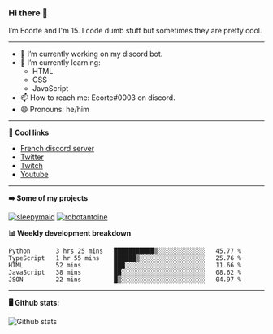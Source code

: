 ### Hi there 👋
I’m Ecorte and I'm 15.
I code dumb stuff but sometimes they are pretty cool.

-------

- 🔭 I’m currently working on my discord bot.
- 🌱 I’m currently learning:
     - HTML
     - CSS
     - JavaScript
- 📫 How to reach me: Ecorte#0003 on discord.
- 😄 Pronouns: he/him

-------

**🔗 Cool links**

- [French discord server](https://discord.gg/8bpy2PC)
- [Twitter](https://twitter.com/Ecorteyt)
- [Twitch](https://www.twitch.tv/ecorte)
- [Youtube](https://www.youtube.com/channel/UCOLeHMtMSE4w6jpFGh1AAdA)

-------

**➡️ Some of my projects**

[![sleepymaid](https://github-readme-stats.vercel.app/api/pin/?username=Le-monde-d-Ecorte&repo=sleepymaid&theme=dark)](https://github.com/Le-monde-d-Ecorte/sleepymaid)
[![robotantoine](https://github-readme-stats.vercel.app/api/pin/?username=Le-monde-d-Ecorte&repo=robotantoine&theme=dark)](https://github.com/Le-monde-d-Ecorte/robotantoine)

**📊 Weekly development breakdown**

<!--START_SECTION:waka-->
```text
Python       3 hrs 25 mins   ███████████▒░░░░░░░░░░░░░   45.77 % 
TypeScript   1 hr 55 mins    ██████▒░░░░░░░░░░░░░░░░░░   25.76 % 
HTML         52 mins         ███░░░░░░░░░░░░░░░░░░░░░░   11.66 % 
JavaScript   38 mins         ██░░░░░░░░░░░░░░░░░░░░░░░   08.62 % 
JSON         22 mins         █▒░░░░░░░░░░░░░░░░░░░░░░░   04.97 % 
```
<!--END_SECTION:waka-->

-------

**🖥️ Github stats:**

![Github stats](https://github-readme-stats.vercel.app/api?username=Ecorte&theme=dark&count_private=true)
